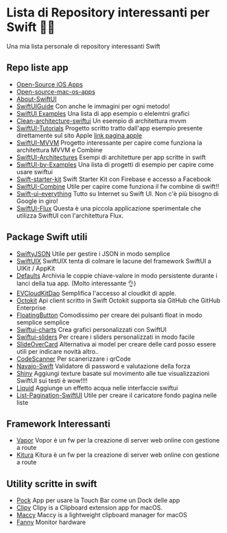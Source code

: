 # Lista di Repository interessanti per Swift 💖💖

Una mia lista personale di repository interessanti Swift

## Repo liste app
- [Open-Source iOS Apps](https://github.com/dkhamsing/open-source-ios-apps#open-source-ios-apps)
- [Open-source-mac-os-apps](https://github.com/serhii-londar/open-source-mac-os-apps)
- [About-SwiftUI](https://github.com/Juanpe/About-SwiftUI)
- [SwiftUIGuide](https://github.com/Jinxiansen/SwiftUI) Con anche le immagini per ogni metodo!
- [SwiftUI Examples](https://github.com/varabeis/SwiftUI) Una lista di app esempio o elelemtni grafici
- [Clean-architecture-swiftui](https://github.com/nalexn/clean-architecture-swiftui) Un esempio di architettura mvvm
- [SwiftUI-Tutorials](https://github.com/WillieWangWei/SwiftUI-Tutorials) Progetto scritto tratto dall'app esempio presente direttamente sul sito Apple [link pagina apple](https://developer.apple.com/tutorials/swiftui)
- [SwiftUI-MVVM](https://github.com/kitasuke/SwiftUI-MVVM) Progetto interessante per capire come funziona la architettura MVVM e Combine
- [SwiftUI-Architectures](https://github.com/quickbirdstudios/SwiftUI-Architectures) Esempi di architetture per app scritte in swift
- [SwiftUI-by-Examples](https://github.com/artemnovichkov/SwiftUI-by-Examples) Una lista di progetti di esempio per capire come usare swiftui
- [Swift-starter-kit](https://github.com/instamobile/swift-starter-kit) Swift Starter Kit con Firebase e accesso a Facebook
- [SwiftUI-Combine](https://github.com/peterfriese/SwiftUI-Combine) Utile per capire come funziona il fw combine di swift!!
- [Swift-ui-everything](https://github.com/vhanagwal/swift-ui-everything) Tutto su Internet su Swift UI. Non c'è più bisogno di Google in giro!
- [SwiftUI-Flux](https://github.com/ra1028/SwiftUI-Flux) Questa è una piccola applicazione sperimentale che utilizza SwiftUI con l'architettura Flux.


## Package Swift utili
- [SwiftyJSON](https://github.com/SwiftyJSON/SwiftyJSON) Utile per gestire i JSON in modo semplice
- [SwiftUIX](https://github.com/SwiftUIX/SwiftUIX) SwiftUIX tenta di colmare le lacune del framework SwiftUI a UIKit / AppKit
- [Defaults](https://github.com/sindresorhus/Defaults) Archivia le coppie chiave-valore in modo persistente durante i lanci della tua app. (Molto interessante 👌)
- [EVCloudKitDao](https://github.com/evermeer/EVCloudKitDao) Semplifica l'accesso al cloudkit di apple.
- [Octokit](https://github.com/nerdishbynature/octokit.swift) Api client scritto in Swift Octokit supporta sia GitHub che GitHub Enterprise
- [FloatingButton](https://github.com/exyte/FloatingButton) Comodissimo per creare dei pulsanti float in modo semplice semplice
- [Swiftui-charts](https://github.com/spacenation/swiftui-charts) Crea grafici personalizzati con SwiftUI
- [Swiftui-sliders](https://github.com/spacenation/swiftui-sliders) Per creare i sliders personalizzati in modo facile
- [SlideOverCard](https://github.com/joogps/SlideOverCard) Alternativa ai model per creare delle card posso essere utili per indicare novità altro..
- [CodeScanner](https://github.com/twostraws/CodeScanner) Per scanerizzare i qrCode
- [Navajo-Swift](https://github.com/jasonnam/Navajo-Swift) Validatore di password e valutazione della forza
- [Shiny](https://github.com/maustinstar/shiny) Aggiungi texture basate sul movimento alle tue visualizzazioni SwiftUI sui testi è wow!!!!
- [Liquid](https://github.com/maustinstar/liquid) Aggiunge un effetto acqua nelle interfaccie swiftui
- [List-Pagination-SwiftUI](https://github.com/crelies/List-Pagination-SwiftUI) Utile per creare il caricatore fondo pagina nelle liste



## Framework Interessanti
- [Vapor](https://github.com/vapor/vapor) Vopor è un fw per la creazione di server web online con gestione a route
- [Kitura](https://github.com/Kitura/Kitura) Kitura è un fw per la creazione di server web online con gestione a route

## Utility scritte in swift
- [Pock](https://github.com/pigigaldi/Pock) App per usare la Touch Bar come un Dock delle app 
- [Clipy](https://github.com/Clipy/Clipy) Clipy is a Clipboard extension app for macOS.
- [Maccy](https://github.com/p0deje/Maccy) Maccy is a lightweight clipboard manager for macOS
- [Fanny](https://github.com/DanielStormApps/Fanny) Monitor hardware

